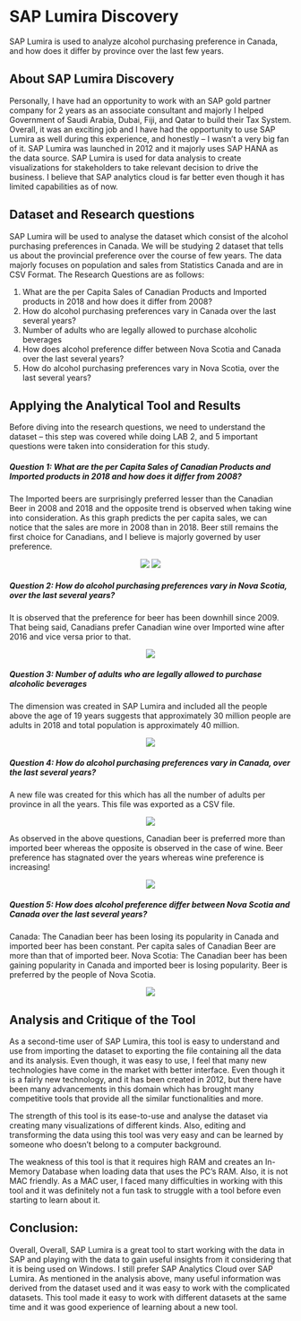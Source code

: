 # SAP Lumira Discovery
SAP Lumira is used to analyze alcohol purchasing preference in Canada, and how does it differ by province over the last few years.

## About SAP Lumira Discovery

Personally, I have had an opportunity to work with an SAP gold partner company for 2 years as an associate consultant and majorly I helped Government of Saudi Arabia, Dubai, Fiji, and Qatar to build their Tax System. Overall, it was an exciting job and I have had the opportunity to use SAP Lumira as well during this experience, and honestly – I wasn’t a very big fan of it. SAP Lumira was launched in 2012 and it majorly uses SAP HANA as the data source. SAP Lumira is used for data analysis to create visualizations for stakeholders to take relevant decision to drive the business. I believe that SAP analytics cloud is far better even though it has limited capabilities as of now.

## Dataset and Research questions

SAP Lumira will be used to analyse the dataset which consist of the alcohol purchasing preferences in Canada. We will be studying 2 dataset that tells us about the provincial preference over the course of few years. The data majorly focuses on population and sales from Statistics Canada and are in CSV Format. The Research Questions are as follows:

1. What are the per Capita Sales of Canadian Products and Imported products in 2018 and how does it differ from 2008?
2. How do alcohol purchasing preferences vary in Canada over the last several years?
3. Number of adults who are legally allowed to purchase alcoholic beverages
4. How does alcohol preference differ between Nova Scotia and Canada over the last several years?
5. How do alcohol purchasing preferences vary in Nova Scotia, over the last several years?

## Applying the Analytical Tool and Results

Before diving into the research questions, we need to understand the dataset – this step was covered while doing LAB 2, and 5 important questions were taken into consideration for this study. 

##### Question 1: What are the per Capita Sales of Canadian Products and Imported products in 2018 and how does it differ from 2008?
The Imported beers are surprisingly preferred lesser than the Canadian Beer in 2008 and 2018 and the opposite trend is observed when taking wine into consideration. As this graph predicts the per capita sales, we can notice that the sales are more in 2008 than in 2018. Beer still remains the first choice for Canadians, and I believe is majorly governed by user preference. 
<p align="center">
 <img src= "Images/LumiraQ1-1.png">
  <img src= "Images/LumiraQ1-2.png">
</p>

##### Question 2: How do alcohol purchasing preferences vary in Nova Scotia, over the last several years?
It is observed that the preference for beer has been downhill since 2009. That being said, Canadians prefer Canadian wine over Imported wine after 2016 and vice versa prior to that. 
<p align="center">
 <img src= "Images/LumiraQ2.png">
</p>

##### Question 3: Number of adults who are legally allowed to purchase alcoholic beverages
The dimension was created in SAP Lumira and included all the people above the age of 19 years suggests that approximately 30 million people are adults in 2018 and total population is approximately 40 million.
<p align="center">
 <img src= "Images/LumiraQ3.png">
</p>

##### Question 4: How do alcohol purchasing preferences vary in Canada, over the last several years?
A new file was created for this which has all the number of adults per province in all the years. This file was exported as a CSV file.
<p align="center">
 <img src= "Images/LumiraQ4-1.png">
</p>

As observed in the above questions, Canadian beer is preferred more than imported beer whereas the opposite is observed in the case of wine. Beer preference has stagnated over the years whereas wine preference is increasing!

<p align="center">
 <img src= "Images/LumiraQ4-2.png">
</p>

##### Question 5: How does alcohol preference differ between Nova Scotia and Canada over the last several years?
Canada: The Canadian beer has been losing its popularity in Canada and imported beer has been constant. Per capita sales of Canadian Beer are more than that of imported beer. 
Nova Scotia: The Canadian beer has been gaining popularity in Canada and imported beer is losing popularity. Beer is preferred by the people of Nova Scotia. 
<p align="center">
 <img src= "Images/LumiraQ5.png">
</p>

## Analysis and Critique of the Tool

As a second-time user of SAP Lumira, this tool is easy to understand and use from importing the dataset to exporting the file containing all the data and its analysis. Even though, it was easy to use, I feel that many new technologies have come in the market with better interface. Even though it is a fairly new technology, and it has been created in 2012, but there have been many advancements in this domain which has brought many competitive tools that provide all the similar functionalities and more.

The strength of this tool is its ease-to-use and analyse the dataset via creating many visualizations of different kinds. Also, editing and transforming the data using this tool was very easy and can be learned by someone who doesn’t belong to a computer background.

The weakness of this tool is that it requires high RAM and creates an In-Memory Database when loading data that uses the PC’s RAM. Also, it is not MAC friendly. As a MAC user, I faced many difficulties in working with this tool and it was definitely not a fun task to struggle with a tool before even starting to learn about it.

## Conclusion:

Overall, Overall, SAP Lumira is a great tool to start working with the data in SAP and playing with the data to gain useful insights from it considering that it is being used on Windows. I still prefer SAP Analytics Cloud over SAP Lumira. As mentioned in the analysis above, many useful information was derived from the dataset used and it was easy to work with the complicated datasets. This tool made it easy to work with different datasets at the same time and it was good experience of learning about a new tool.
